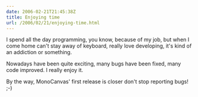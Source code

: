 ```yaml
---
date: 2006-02-21T21:45:38Z
title: Enjoying time
url: /2006/02/21/enjoying-time.html
---
```


<p>I spend all the day programming, you know, because of my job, but when I come home can't stay away of keyboard, really love developing, it's kind of an addiction or something.</p>
<p>Nowadays have been quite exciting, many bugs have been fixed, many code improved. I really enjoy it.</p>
<p>By the way, MonoCanvas' first release is closer don't stop reporting bugs! ;-)</p>
